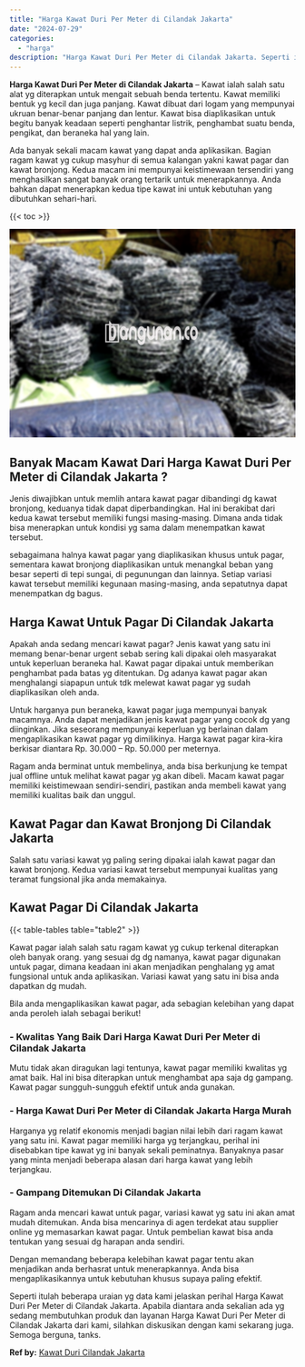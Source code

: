 ```yaml
---
title: "Harga Kawat Duri Per Meter di Cilandak Jakarta"
date: "2024-07-29"
categories: 
  - "harga"
description: "Harga Kawat Duri Per Meter di Cilandak Jakarta. Seperti itulah beberapa uraian yg data kami jelaskan perihal Harga Kawat Duri Per Meter di Cilandak Jakarta...."
---
```


**Harga Kawat Duri Per Meter di Cilandak Jakarta** – Kawat ialah salah satu alat yg diterapkan untuk mengait sebuah benda tertentu. Kawat memiliki bentuk yg kecil dan juga panjang. Kawat dibuat dari logam yang mempunyai ukruan benar-benar panjang dan lentur. Kawat bisa diaplikasikan untuk begitu banyak keadaan seperti penghantar listrik, penghambat suatu benda, pengikat, dan beraneka hal yang lain.

Ada banyak sekali macam kawat yang dapat anda aplikasikan. Bagian ragam kawat yg cukup masyhur di semua kalangan yakni kawat pagar dan kawat bronjong. Kedua macam ini mempunyai keistimewaan tersendiri yang menghasilkan sangat banyak orang tertarik untuk menerapkannya. Anda bahkan dapat menerapkan kedua tipe kawat ini untuk kebutuhan yang dibutuhkan sehari-hari.

{{< toc >}}

![Harga Kawat Duri Per Meter di Cilandak Jakarta](/images/jual-kawat-murah28.png)

## Banyak Macam Kawat Dari Harga Kawat Duri Per Meter di Cilandak Jakarta ?

Jenis diwajibkan untuk memlih antara kawat pagar dibandingi dg kawat bronjong, keduanya tidak dapat diperbandingkan. Hal ini berakibat dari kedua kawat tersebut memiliki fungsi masing-masing. Dimana anda tidak bisa menerapkan untuk kondisi yg sama dalam menempatkan kawat tersebut.

sebagaimana halnya kawat pagar yang diaplikasikan khusus untuk pagar, sementara kawat bronjong diaplikasikan untuk menangkal beban yang besar seperti di tepi sungai, di pegunungan dan lainnya. Setiap variasi kawat tersebut memiliki kegunaan masing-masing, anda sepatutnya dapat menempatkan dg bagus.

## Harga Kawat Untuk Pagar Di Cilandak Jakarta

Apakah anda sedang mencari kawat pagar? Jenis kawat yang satu ini memang benar-benar urgent sebab sering kali dipakai oleh masyarakat untuk keperluan beraneka hal. Kawat pagar dipakai untuk memberikan penghambat pada batas yg ditentukan. Dg adanya kawat pagar akan menghalangi siapapun untuk tdk melewat kawat pagar yg sudah diaplikasikan oleh anda.

Untuk harganya pun beraneka, kawat pagar juga mempunyai banyak macamnya. Anda dapat menjadikan jenis kawat pagar yang cocok dg yang diinginkan. Jika seseorang mempunyai keperluan yg berlainan dalam mengaplikasikan kawat pagar yg dimilikinya. Harga kawat pagar kira-kira berkisar diantara Rp. 30.000 – Rp. 50.000 per meternya.

Ragam anda berminat untuk membelinya, anda bisa berkunjung ke tempat jual offline untuk melihat kawat pagar yg akan dibeli. Macam kawat pagar memiliki keistimewaan sendiri-sendiri, pastikan anda membeli kawat yang memiliki kualitas baik dan unggul.

## Kawat Pagar dan Kawat Bronjong Di Cilandak Jakarta

Salah satu variasi kawat yg paling sering dipakai ialah kawat pagar dan kawat bronjong. Kedua variasi kawat tersebut mempunyai kualitas yang teramat fungsional jika anda memakainya.

## Kawat Pagar Di Cilandak Jakarta

{{< table-tables table="table2" >}}

Kawat pagar ialah salah satu ragam kawat yg cukup terkenal diterapkan oleh banyak orang. yang sesuai dg dg namanya, kawat pagar digunakan untuk pagar, dimana keadaan ini akan menjadikan penghalang yg amat fungsional untuk anda aplikasikan. Variasi kawat yang satu ini bisa anda dapatkan dg mudah.

Bila anda mengaplikasikan kawat pagar, ada sebagian kelebihan yang dapat anda peroleh ialah sebagai berikut!

### \- Kwalitas Yang Baik Dari Harga Kawat Duri Per Meter di Cilandak Jakarta

Mutu tidak akan diragukan lagi tentunya, kawat pagar memiliki kwalitas yg amat baik. Hal ini bisa diterapkan untuk menghambat apa saja dg gampang. Kawat pagar sungguh-sungguh efektif untuk anda gunakan.

### \- Harga Kawat Duri Per Meter di Cilandak Jakarta Harga Murah

Harganya yg relatif ekonomis menjadi bagian nilai lebih dari ragam kawat yang satu ini. Kawat pagar memiliki harga yg terjangkau, perihal ini disebabkan tipe kawat yg ini banyak sekali peminatnya. Banyaknya pasar yang minta menjadi beberapa alasan dari harga kawat yang lebih terjangkau.

### \- Gampang Ditemukan Di Cilandak Jakarta

Ragam anda mencari kawat untuk pagar, variasi kawat yg satu ini akan amat mudah ditemukan. Anda bisa mencarinya di agen terdekat atau supplier online yg memasarkan kawat pagar. Untuk pembelian kawat bisa anda tentukan yang sesuai dg harapan anda sendiri.

Dengan memandang beberapa kelebihan kawat pagar tentu akan menjadikan anda berhasrat untuk menerapkannya. Anda bisa mengaplikasikannya untuk kebutuhan khusus supaya paling efektif.

Seperti itulah beberapa uraian yg data kami jelaskan perihal Harga Kawat Duri Per Meter di Cilandak Jakarta. Apabila diantara anda sekalian ada yg sedang membutuhkan produk dan layanan Harga Kawat Duri Per Meter di Cilandak Jakarta dari kami, silahkan diskusikan dengan kami sekarang juga. Semoga berguna, tanks.

**Ref by:** [Kawat Duri Cilandak Jakarta](https://id.wikipedia.org/wiki/Kawat)
